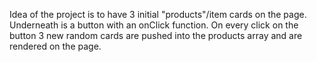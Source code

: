 Idea of the project is to have 3 initial "products"/item cards on the page.
Underneath is a button with an onClick function.
On every click on the button 3 new random cards are pushed into the products array and are rendered on the page.
